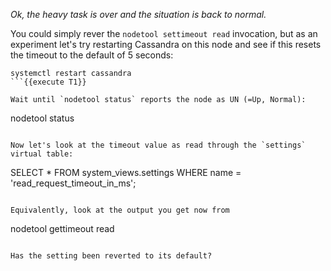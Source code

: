 _Ok, the heavy task is over and the situation is back to normal._

You could simply rever the `nodetool settimeout read` invocation, but
as an experiment let's try restarting Cassandra on this node and see
if this resets the timeout to the default of 5 seconds:

```
systemctl restart cassandra
```{{execute T1}}

Wait until `nodetool status` reports the node as UN (=Up, Normal):
```
nodetool status
```{{execute T1}}

Now let's look at the timeout value as read through the `settings` virtual table:
```
SELECT * FROM system_views.settings WHERE name = 'read_request_timeout_in_ms';
```{{execute T2}}

Equivalently, look at the output you get now from
```
nodetool gettimeout read
```{{execute T1}}

Has the setting been reverted to its default?
